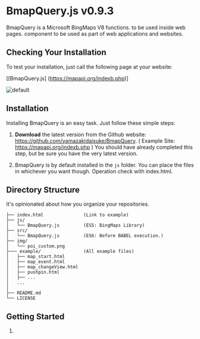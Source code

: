 BmapQuery.js  v0.9.3
==========

BmapQuery is a Microsoft BingMaps V8 functions. to be used inside web pages.
component to be used as part of web applications and websites.


## Checking Your Installation

To test your installation, just call the following page at your website:

[[BmapQuery.js] (https://mapapi.org/indexb.php)]

![default](https://user-images.githubusercontent.com/1481062/52621258-2b963500-2eea-11e9-8c55-43c97d2da0ac.png)



## Installation

Installing BmapQuery is an easy task. Just follow these simple steps:

 1. **Download** the latest version from the Github website:
    https://github.com/yamazakidaisuke/BmapQuery.
    ( Example Site: https://mapapi.org/indexb.php )
    You should have already completed this step, but be sure you have the very latest version.

2. BmapQuery is by default installed in the `js` folder. You can
place the files in whichever you want though. Operation check with index.html.



## Directory Structure

It's opinionated about how you organize your repositories.


    ├── index.html               (Link to example)
    ├── js/
    │   └── BmapQuery.js         (ES5: BingMaps Library)
    ├── src/
    │   └── BmapQuery.js         (ES6: Before BABEL execution.)
    ├── img/
    │   └── poi_custom.png
    ├─── example/                (All example files)
    │   ├── map_start.html
    │   ├── map_event.html
    │   ├── map_changeView.html
    │   ├── pushpin.html
    │   ├── ...
    │   ...
    │
    ├── README.md
    └── LICENSE


## Getting Started

1. <script src="...?Callback=GetMap&..." is specified in the URL."GetMap" runs first.

2. Please get BingMapsKey from "BingMaps Dev Center" site.
   [Get BingMapsKey >> BingMaps Dev Center](https://www.bingmapsportal.com/)

3. Replace [ *** YOUR MY KEY *** ] in the example code with BingMapsKey.

**[html: index.html]**

    <!-- 1.Load BingMapsControl api [callback=GetMap] -->
    <script src='https://www.bing.com/api/maps/mapcontrol?callback=GetMap&key=[***Your My Key***]' async defer></script>

    <!-- 2.Load BmapQuery -->
    <script src="js/BmapQuery.js"></script>

    <!-- 3.BmapQuery Start -->
    <script>
    //init
    function GetMap(){
        
        //Start
        const map = new Bmap("#myMap); //Preparation
        
        //Map
        map.startMap(47.6149, -122.1941, "load", 10); //Run on one line
        
        //Pin
        let pin = map.pin(47.6149, -122.1941, "#ff0000"); //Run on one line
        
        //infobox
        map.infobox(47.6149, -122.1941, "Title", "Description"); //Run on one line
    
    }





## Documentation

#### Examples
**Sample files for each function are prepared in the "example" folder.**

#### Map Start!!

    //*Sample
    //----------------------------------------------------
    // Instance...
    //----------------------------------------------------
    let map = new Bmap("#myMap");
    
    //----------------------------------------------------
    // Show Map
    // startMap(lat, lon, "MapType", Zoom[1~20]);
    //----------------------------------------------------
    map.startMap(47.6149, -122.1941, "load", 16);//MapType[load, aerial,canvasDark,canvasLight,birdseye,grayscale,streetside]


#### Map Event


    //----------------------------------------------------
    // Map:Events
    // onMap("event", callback);
    // [event:click,dblclick,rightclick,mousedown,mouseout,mouseover,mouseup,mousewheel,maptypechanged,viewchangestart,viewchange,viewchangeend]
    //----------------------------------------------------
    map.onMap("click",function(){
        alert("MapEvent!");
    });


#### Pushpin


    //----------------------------------------------------
    // Pushpin
    // pin(lat, lon, "color", [drag:true|false], [click:true|false], [hover:true|false], [visible:true|false]);
    //----------------------------------------------------
    let pin1 = map.pin(47.6149, -122.1941, "#ff0000");


#### Get Map infomation


    //----------------------------------------------------
    // Get Map infomation
    // map.map.*****();
    //----------------------------------------------------
    let str =  `<p>Map Height: ${map.map.getHeight()} </p>
                <p>Map center: ${map.map.getCenter()}</p>
                <p>Map Width:  ${map.map.getWidth()}</p>
                <p>Map bounds: ${map.map.getBounds()}</p>
                <p>Map PageX:  ${map.map.getPageX()}</p>
                <p>Map PageY:  ${map.map.getPageY()}</p>
                <p>Map zoom:   ${map.map.getZoom()}</p>
                <p>Map type:   ${map.map.getMapTypeId()}</p>`;
    //id="controll"にstr変数（Map情報）を表示
    document.getElementById("controll").innerHTML = str;
    
    
#### PushpinText


    //----------------------------------------------------
    // Pushpin:Text
    // pinText(lat, lon, "title", "subtitle", "text");
    //----------------------------------------------------
    let pin2 = map.pinText(47.6160, -122.1950, "title","subtitle","A");


#### PushpinIcon


    //----------------------------------------------------
    // Pushpin:Icon
    // pinIcon(lat, lon, icon, scale, anchor_x, anchor_y);
    //----------------------------------------------------
    let pin3 = map.pinIcon(47.6130, -122.1945, "img/poi_custom.png", 1.0, 0, 0);


#### PushpinEvent


    //----------------------------------------------------
    // pushpin:Events
    // onPin(pushpin, "event", callback);
    // [event: click,mousedown,mouseout,mouseover,mouseup]
    //----------------------------------------------------
    map.onPin(pin1, "click", function(){
        alert("PinEvent1");
    });


#### Layer->Pushpin


    //----------------------------------------------------
    // Layer: Add Pushpin
    // pinLayer(lat, lon, "color", [drag:true|false], [click:true|false], [hover:true|false], [visible:true|false]);
    //----------------------------------------------------
    const pin1 = map.pinLayer(47.6149, -122.1941, "#ff0000");
    const pin2 = map.pinLayer(47.6155, -122.1945, "#0000ff");
    const pin3 = map.pinLayer(47.6160, -122.1940, "#00ff00");


#### Layer->One Pushpin Delete


    //----------------------------------------------------
    // layer One delete
    //----------------------------------------------------
     map.pinLayerClear(pin2);
     
     
#### Layer->Allclear

     
    //----------------------------------------------------
    // layer Allclear
    //----------------------------------------------------
     map.pinLayerClear();

     
#### Circle->Location Add


    //------------------------------------------------------------------------
    // Circle&Location Add
    // circle( Meter, style={pinColor,fillColor,strokeWidth} );
    //------------------------------------------------------------------------
    //Circle Style
     const style = {
         pinColor:"#0000ff",
         fillColor:"rgba(0,0,100,0.6)",
         strokeWidth:1
     };
     //Circle Create
     map.circle(1000, style); //1000m = 1km, 2000 = 2Km
     map.circle(3000, style); //1000m = 1km, 2000 = 2Km

     
#### Circle->Location Event


    //------------------------------------------------------------------------
    // [Event] Circle&Location Add
    // circle( Meter, style={pinColor,fillColor,strokeWidth},"event", callback );
    //------------------------------------------------------------------------
    //Circle Style
     const style = {
         pinColor:"#0000ff",
         fillColor:"rgba(0,0,100,0.6)",
         strokeWidth:1
     };
     //Circle Create //3000=3Km
     map.circle(3000, style, "click", function(){
         const lat = map.getCenter().latitude;  //Get MapCenter Latitude
         const lon = map.getCenter().longitude; //Get MapCenter Longitude
         map.infobox(lat, lon, "Title", "Description");
     });

     
#### Circle->Set Location


    //------------------------------------------------------------------------
    // Circle&SetLocation Add
    // circleSet( lat, lon, Meter, style={pinColor,fillColor,strokeWidth} );
    //------------------------------------------------------------------------
    //Circle Style
    const style = {
        pinColor:"#0000ff",
        fillColor:"rgba(0,0,100,0.4)",
        strokeWidth:10
    };
    //Circle Create
    map.circleSet(47.6200, -122.1100, 2000, style); //1000=1km, 2000=2Km
    map.circleSet(47.6000, -122.1599, 3000, style); //1000=1km, 2000=2Km
    map.circleSet(47.6149, -122.1941, 1000, style); //1000=1km, 2000=2Km
    
       
#### Circle->Set Location Event


    //------------------------------------------------------------------------
    // [Event] Circle&SetLocation Add
    // circleSet( lat, lon, Meter, style={pinColor,fillColor,strokeWidth},"event", callback );
    //------------------------------------------------------------------------
    //Circle Style
    const style = {
        pinColor:"#0000ff",
        fillColor:"rgba(0,0,100,0.4)",
        strokeWidth:10
    };
    
    //CircleSet:Event1 //1500=1.5Km
    map.circleSet(47.6200, -122.1100, 1500, style, "click", function(){
        map.infobox(47.6200, -122.1100, "Title1", "Description1");
    });
    
    //CircleSet:Event2 //2000=2Km
    map.circleSet(47.5500, -122.1299, 2000, style, "click", function(){
        map.infobox(47.5500, -122.1299, "Title2", "Description2");
    });

    //CircleSet:Event3 //3000=3Km
    map.circleSet(47.6149, -122.1941, 3000, style, "click", function(){
        map.infobox(47.6149, -122.1941, "Title3", "Description3");
    });

       
#### infobox


    //----------------------------------------------------
    // Infobox
    // infobox(lat, lon, "title", "description");
    //----------------------------------------------------
    map.infobox(47.6149, -122.1941, "1 step", "Start");

       
#### infoboxHtml

    //----------------------------------------------------
    // Infobox:html
    // infoboxHtml(lat, lon, html);
    //----------------------------------------------------
    map.infoboxHtml(47.6160, -122.1950, '<div style="background:red;">Hello,world</div>');
    
    
#### infoboxIframe

    //----------------------------------------------------
    // Infobox:Iframe
    // infoboxIframe(lat,lon,width,height,title,iframe)
    //----------------------------------------------------
    const title = "Movie";
    const iframe = '<iframe src="https://channel9.msdn.com/Events/Build/2016/B867/player#time=0h15m26s:paused" width="400" height="225" allowFullScreen frameBorder="0"></iframe>';
    map.infoboxIframe(47.6149, -122.1941, 300, 420, title, iframe);


#### onInfobox

    //----------------------------------------------------
    // Infobox:Actions
    // map.onInfobox(lat, lon, "title","description", "text or html");
    //----------------------------------------------------
     //Configuration
     const title = "Title";
     const discript = '<div style="width:200px;color:red;">discription</div>';
     const actions =
         [
             //1.action
             {
                 label: 'Click1',
                 eventHandler: function () { //function
                     alert('Click1');
                 }
             },
             //2.action
             {
                 label: 'Click2',
                 eventHandler: function () { //function
                     alert('Click2');
                 }
             }
         ];
     //Create Event to Infobox
     map.onInfobox(47.6160,-122.1950, title, discript, actions);
     
     
 
#### Switch Infobox.
    //----------------------------------------------------
    // infoboxLayers
    //  infoboxLayers(options, true); //true=one,false=multiple
    //----------------------------------------------------
    //options[index] = { lat, lon, width, height, title, pinColor, description, show };
    const options = [];
    options[0]={
        "lat":34.889294,
        "lon":135.807693,
        "title":"KYOTO",
        "pinColor":"#ff0000",
        "height":500,
        "width":500,
        "description": 'Byoudouin<br><img src="../img/byoudouin.jpg" width="300">',
         "show":false
    };
    options[1]={
        "lat":35.039500,
        "lon":135.728500,
        "title":"KYOTO",
        "pinColor":"#ff0000",
        "height":500,
        "width":500,
        "description": 'Kinkakuji<br><img src="../img/kinkakuji.jpg" width="300">',
         "show":true
    };
    options[2]={
        "lat":35.026852,
        "lon":135.798248,
        "title":"KYOTO",
        "pinColor":"#ff0000",
        "height":500,
        "width":500,
        "description": 'Ginkakuji<br><img src="../img/ginkakuji.jpg" width="300">',
         "show":false
    };
    
    //Switch infobox
    map.infoboxLayers(options,true); //true=one,false=multiple


        
#### polyline

    //----------------------------------------------------
    // polyline
    // polyline(locations, "color", lineBold, [lineWidth,lineSpace] );
    //----------------------------------------------------
    // location points.(array)
    const locations = [
        new Microsoft.Maps.Location(lat + 0.01, lon - 0.03),
        new Microsoft.Maps.Location(lat + 0.02, lon + 0.03),
        new Microsoft.Maps.Location(lat + 0.03, lon - 0.03),
        new Microsoft.Maps.Location(lat + 0.04, lon + 0.03),
        new Microsoft.Maps.Location(lat + 0.05, lon - 0.03)
    ];
    // A Type: polyline create
    map.polyline(locations,"#ff0000",3);
    // B Type: polyline create
    map.polyline(locations,"#ff0000",3,[2,2]);


#### ChangeView

    //----------------------------------------------------
    // MapChangeView(after 2 seconds.)
    // changeMap(lat, lon, "MapType", Zoom[1~20]);
    //----------------------------------------------------
    setTimeout(function(){
        map.changeMap(47.6150, -122.1950, "load", 17);
    },2000);

#### Geocode

    //----------------------------------------------------
    // Geocode(2 patterns & after 4 seconds.)
    // getGeocode("searchQuery",callback);
    //----------------------------------------------------
    setTimeout(function () {
        //A. Address
        map.getGeocode("Seattle", function(data){
            alert("A. getGeocode");
            document.querySelector("#geocode").innerHTML=data;
        });
        //B. Click Event
        map.onGeocode("click", function(data){
            alert(data.location);
        });
    },4000);


#### Reverse Geocode


    //------------------------------------------------------------------------
    //Get Reverse Geocode
    //2 patterns
    //after 6,8 seconds.
    //------------------------------------------------------------------------
    //A Type: Set location data for BingMaps
    setTimeout(function () {
        const location = map.setLocation(47.6130, -122.1945);
        map.reverseGeocode(location, function(data){
            alert("A. Reverse Geocode");
            document.querySelector("#geocode").innerHTML=data;
        });
    },6000);

    //B Type: Get MapCenter location
    setTimeout(function () {
        const mapCenter = map.getCenter();
        map.reverseGeocode(mapCenter, function(data){
            alert("B. Reverse Geocode");
            document.querySelector("#geocode").innerHTML=data;
        });
    },8000);


#### Directions Search


    //----------------------------------------------------
    //Directions:Search.
    // !! For confirmation, set the parameters for each country !!
    // +  [ English => https://www.bing.com/...&setLang=en&setMkt=en-US ]
    // +  [ Japan   => https://www.bing.com/...&setLang=ja&setMkt=ja-JP ]
    //------------------------------------------------------------------------
    document.getElementById("search").onclick = function () {
        const from  = document.getElementById("from").value;  //StartPoint
        const to    = document.getElementById("to").value;    //EndPoint
        const mode  = document.getElementById("mode").value;  //RouteMode[walking,driving]
        const array = ["Bellevue", "Yarrow Point"];           //Waypoints...
        map.direction("#direction", mode, from , to, array);  //Direction Methed
    };


#### AutoSuggest

    //-----------------------------------------------------
    // AutoSuggest
    // !! Only viewing user's region can be displayed !!
    //-----------------------------------------------------
    // HTML:Add !!
    // <h1>AutoSuggest(Enter city in text box)</h1>
    // <div id='searchBoxContainer'>
    //     <input type='text' id='searchBox'><button id="clear">Clear</button>
    // </div>
    //-----------------------------------------------------
    map.selectedSuggestion("#searchBox","#searchBoxContainer");

#### Traffic

    //----------------------------------------------------
    // Traffic
    // map.traffic();
    //----------------------------------------------------
    map.traffic();

#### heatMap GeoJson

    //----------------------------------------------------
    // heatMap GeoJson
    // map.heatMap("***URL***.geojson");
    //----------------------------------------------------
    map.heatMap('https://earthquake.usgs.gov/earthquakes/feed/v1.0/summary/all_month.geojson');

#### get Boundary

    //----------------------------------------------------
    // get Boundary
    // map.getBoundary("type");
    //----------------------------------------------------
    // [ "type" ]
    // *CountryRegion:Country or region.
    // *AdminDivision1:First administrative level within the country/region level, such as a state or a province.
    // *AdminDivision2:Second administrative level within the country/region level, such as a county.
    // *PopulatedPlace:A concentrated area of human settlement, such as a city, town or village.
    // *Neighborhood:A section of a populated place that is typically well-known, but often with indistinct boundaries.
    // *Postcode1:The smallest post code category, such as a zip code.
    // *Postcode2:The next largest post code category after Postcode1 that is created by aggregating Postcode1 areas.
    // *Postcode3:The next largest post code category after Postcode2 that is created by aggregating Postcode2 areas.
    // *Postcode4:The next largest post code category after Postcode3 that is created by aggregating Postcode3 areas.
    // Note: Not all entity types are available in all areas.
    //---------------------------------------------------
    map.getBoundary("PopulatedPlace");

#### Get multiple boundaries

    //----------------------------------------------------
    // Get multiple boundaries
    //  map.getMultiBoundary(["Postcode"...]);
    //----------------------------------------------------
    const zipCodes = ['98004', '98005', '98007', '98008', '98039'];
    map.getMultiBoundary(zipCodes);

#### Get Search boundaries

    //----------------------------------------------------
    // Get Search Boundary
    // @method getSearchBoundary
    // @param  search  (string)  'New York City'
    // @param  type    (string)
    //----------------------------------------------------
    // [ "type" ]
    // *CountryRegion:Country or region.
    // *AdminDivision1:First administrative level within the country/region level, such as a state or a province.
    // *AdminDivision2:Second administrative level within the country/region level, such as a county.
    // *PopulatedPlace:A concentrated area of human settlement, such as a city, town or village.
    // *Neighborhood:A section of a populated place that is typically well-known, but often with indistinct boundaries.
    // *Postcode1:The smallest post code category, such as a zip code.
    // *Postcode2:The next largest post code category after Postcode1 that is created by aggregating Postcode1 areas.
    // *Postcode3:The next largest post code category after Postcode2 that is created by aggregating Postcode2 areas.
    // *Postcode4:The next largest post code category after Postcode3 that is created by aggregating Postcode3 areas.
    // Note: Not all entity types are available in all areas.
    //---------------------------------------------------
    document.getElementById("search").onclick=function(){
        //text value.
        const searchBox = document.getElementById("searchBox").value;
        //BingMaps Serch
        map.getSearchBoundary(searchBox, 'PopulatedPlace');
    }
    
#### SetLocation multiple boundaries
    
    //----------------------------------------------------
    //  SetLocation multiple boundaries
    //  map.setLocationBoundary(location[array], Zoom[array], 'CountryRegion', getAllPoligon[default:false]);
    //----------------------------------------------------
    const location = ['Tokyo', 'Victoria, Australia', 'Western Australia', 'Northern Territory', 'Queensland', 'New South Wales', 'Doha', 'Dubai', 'California', 'nevada', 'utah', 'arizona', 'colorado', 'dc', 'maryland', 'new york', 'British Columbia', 'Beijing', 'Montana', 'England', 'Scotland', 'Northern Ireland'];
    const zoom     = [
        [1,5], //'Victoria, Australia'
        [1,5], //'Western Australia',
        [1,5]  //'Northern Territory'
        //...Not zoom, default:[1,20]
     ];
    map.setLocationBoundary(location, zoom , 'CountryRegion');



#### Tracking Event[Start & Stop]

    //------------------------------------------------------------------------
    // Tracking Event
    // 1. <button id="start_tracking"....
    // 2. <button id="stop_tracking"....
    //------------------------------------------------------------------------
    //Start
    document.getElementById("start_tracking").onclick=function(){
        map.startTracking(true); //console.log => true or false
    }
    //Stop
    document.getElementById("stop_tracking").onclick=function(){
        map.stopTracking();
    }
  

#### Tracking Polyline Draw[Start & Stop & Clear]

    //------------------------------------------------------------------------
    //Tracking Event & Draw
    //   map.startTracking("color", lineWidth, seconds, console.log[true or false]); 
    //------------------------------------------------------------------------
    
    //Start Button
    //[HTML] <button id="start_tracking">Start Tracking</button>
    document.getElementById("start_tracking").onclick=function(){
        map.startTrackingDraw("#ff0000", 3, 5, true);
    };
    
    //Stop Button
    //[HTML] <button id="stop_tracking">Stop Tracking</button>
    document.getElementById("stop_tracking").onclick=function(){
        map.stopTrackingDraw();
        console.log( map.getTrackingData() ); //option: Get tracking data[Array].
    };
    
    //ClearMap Button
    //[HTML] <button id="clear_map">Map Clear</button>
    document.getElementById("clear_map").onclick=function(){
        map.clearMap();         //Clear Map.
        map.clearTrackingData(); //Delete track data
    }




## Author

Copyright (c) 2018-2019, BingMapsGO! - DaisukeYamazaki. All rights reserved.
https://mapapi.org - See LICENSE.md for license information.


